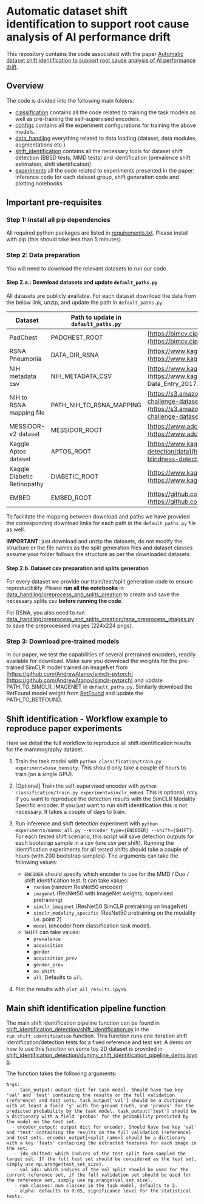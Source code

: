 # Automatic dataset shift identification to support root cause analysis of AI performance drift

This repository contains the code associated with the paper [Automatic dataset shift identification to support root cause analysis of AI performance drift](https://arxiv.org/abs/2411.07940). 

## Overview
The code is divided into the following main folders:
* [classification](classification/) contains all the code related to training the task models as well as pre-training the self-supervised encoders. 
* [configs](configs/) contains all the experiment configurations for training the above models.
* [data_handling](data_handling) everything related to data loading (dataset, data modules, augmentations etc.)
* [shift_identification](shift_identification) contains all the necessary tools for dataset shift detection (BBSD tests, MMD tests) and identification (prevalence shift estimation, shift identification) 
* [experiments](experiments/) all the code related to experiments presented in the paper: inference code for each dataset group, shift generation code and plotting notebooks. 


## Important pre-requisites

### Step 1: Install all pip dependencies
All required python packages are listed in [requirements.txt](requirements.txt). Please install with pip (this should take less than 5 minutes).

### Step 2: Data preparation

You will need to download the relevant datasets to run our code. 

#### Step 2.a.: Download datasets and update `default_paths.py`
All datasets are publicly available. For each dataset download the data from the below link, unzip, and update the path in `default_paths.py`:

| Dataset | Path to update in `default_paths.py` | Link |
|----------|----------|----------|
| PadChest    |  PADCHEST_ROOT   | [https://bimcv.cipf.es/bimcv-projects/padchest/](https://bimcv.cipf.es/bimcv-projects/padchest/)     | 
| RSNA Pneumonia    | DATA_DIR_RSNA    | [https://www.kaggle.com/c/rsna-pneumonia-detection-challenge](https://www.kaggle.com/c/rsna-pneumonia-detection-challenge)     | 
| NIH metadata csv | NIH_METADATA_CSV | [https://www.kaggle.com/datasets/nih-chest-xrays/data](https://www.kaggle.com/datasets/nih-chest-xrays/data) > Data_Entry_2017.csv | 
NIH to RSNA mapping file | PATH_NIH_TO_RSNA_MAPPING | [https://s3.amazonaws.com/east1.public.rsna.org/AI/2018/pneumonia-challenge-dataset-mappings_2018.json](https://s3.amazonaws.com/east1.public.rsna.org/AI/2018/pneumonia-challenge-dataset-mappings_2018.json) | 
| MESSIDOR-v2 dataset | MESSIDOR_ROOT | [https://www.adcis.net/en/third-party/messidor2/](https://www.adcis.net/en/third-party/messidor2/) | 
| Kaggle Aptos dataset | APTOS_ROOT | [https://www.kaggle.com/competitions/aptos2019-blindness-detection/data](https://www.kaggle.com/competitions/aptos2019-blindness-detection/data) | 
| Kaggle Diabetic Retinopathy | DIABETIC_ROOT | [https://www.kaggle.com/c/diabetic-retinopathy-detection/data](https://www.kaggle.com/c/diabetic-retinopathy-detection/data) | 
| EMBED | EMBED_ROOT | [https://github.com/Emory-HITI/EMBED_Open_Data/tree/main](https://github.com/Emory-HITI/EMBED_Open_Data/tree/main) | 

To facilitate the mapping between download and paths we have provided the corresponding download links for each path in the `default_paths.py` file as well. 

**IMPORTANT**: just download and unzip the datasets, do not modify the structure or the file names as the split generation files and dataset classes assume your folder follows the structure as per the downloaded datasets.

#### Step 2.b. Dataset csv preparation and splits generation
For every dataset we provide our train/test/split generation code to ensure reproducibility. Please **run all the notebooks** in [data_handling/preprocess_and_splits_creation](data_handling/preprocess_and_splits_creation/) to create and save the necessary splits csv **before running the code**.

For RSNA, you also need to run [data_handling/preprocess_and_splits_creation/rsna_preprocess_images.py](data_handling/preprocess_and_splits_creation/rsna_preprocess_images.py) to save the preprocessed images (224x224 pngs).

### Step 3: Download pre-trained models
In our paper, we test the capabilities of several pretrained encoders, readily available for download. Make sure you download the weights for the pre-trained SimCLR model trained on ImageNet from [https://github.com/AndrewAtanov/simclr-pytorch](https://github.com/AndrewAtanov/simclr-pytorch) and update PATH_TO_SIMCLR_IMAGENET in `default_paths.py`. Similarly download the RetFound model weight from [RetFound](ttps://github.com/rmaphoh/RETFound_MAE) and update the PATH_TO_RETFOUND.

## Shift identification - Workflow example to reproduce paper experiments
Here we detail the full workflow to reproduce all shift identification results for the mammography dataset. 
1. Train the task model with `python classification/train.py experiment=base_density`. This should only take a couple of hours to train (on a single GPU).
2. [Optional] Train the self-supervised encoder with `python classification/train.py experiment=simclr_embed`. This is optional, only if you want to reproduce the detection results with the SimCLR Modality Specific encoder. If you just want to run shift identification this is not necessary. It takes a couple of days to train.
4. Run inference and shift detection experiment with `python experiments/mammo_all.py --encoder_type={ENCODER} --shift={SHIFT}`. For each tested shift scenario, this script will save detection outputs for each bootstrap sample in a csv (one csv per shift). Running the identification experiments for all tested shifts should take a couple of hours (with 200 bootstrap samples). The arguments can take the following values:
    * `ENCODER` should specify which encoder to use for the MMD / Duo / shift identification test. It can take values:
        - `random` (random ResNet50 encoder)
        - `imagenet` (ResNet50 with ImageNet weights, supervised pretraining)
        - `simclr_imagenet` (ResNet50 SimCLR pretraining on ImageNet)
        - `simclr_modality_specific` (ResNet50 pretraining on the modality i.e. point 2)
        - `model` (encoder from classification task model). 
    * `SHIFT` can take values:
        - `prevalence`
        - `acquisition`
        - `gender`
        - `acquisition_prev`
        - `gender_prev`
        - `no_shift`
        - `all`. Defaults to `all`.
    
    
5. Plot the results with `plot_all_results.ipynb`


## Main shift identification pipeline function
The main shift identification pipeline function can be found in [shift_identification_detection/shift_identification.py](shift_identification/shift_identification.py) in the `run_shift_identification` function.
This function runs one iteration shift identification/detection tests for a fixed reference and test set. A demo on how to use this function on some toy 2D dataset is provided in [shift_identification_detection/dummy_shift_identification_pipeline_demo.ipynb]([shift_identification_detection/dummy_shift_identification_pipeline_demo.ipynb]).

The function takes the following arguments:
```
Args:
   - task_output: output dict for task model. Should have two key 'val' and 'test' containing the results on the full validation (reference) and test sets. task_output['val'] should be a dictionary with at least a field 'y' with the ground truth, and 'probas' for the predicted probability by the task model. task_output['test'] should be a dictionary with a field 'probas' for the probability predicted by the model on the test set.
  - encoder_output: output dict for encoder. Should have two key 'val' and 'test' containing the results on the full validation (reference) and test sets. encoder_output[<split_name>] should be a dictionary with a key 'feats' containing the extracted features for each image in the set.
   - idx_shifted: which indices of the test split form sampled the target set. If the full test set should be considered as the test set, simply use np.arange(test_set_size).
   - val_idx: which indices of the val split should be used for the current reference set, if the full validation set should be used for the reference set, simply use np.arange(val_set_size).
   - num_classes: num classes in the task model, defaults to 2.
   - alpha: defaults to 0.05, significance level for the statistical tests.
```
 
